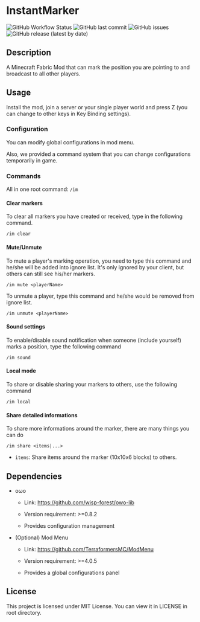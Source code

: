 # InstantMarker

![GitHub Workflow Status](https://img.shields.io/github/actions/workflow/status/Ranzeplay/InstantMarker/build.yml)
![GitHub last commit](https://img.shields.io/github/last-commit/Ranzeplay/InstantMarker)
![GitHub issues](https://img.shields.io/github/issues/Ranzeplay/InstantMarker)
![GitHub release (latest by date)](https://img.shields.io/github/v/release/Ranzeplay/InstantMarker)

## Description

A Minecraft Fabric Mod that can mark the position you are pointing to and broadcast to all other players.

## Usage

Install the mod, join a server or your single player world and press Z (you can change to other keys in Key Binding settings).

### Configuration

You can modify global configurations in mod menu.

Also, we provided a command system that you can change configurations temporarily in game.

### Commands

All in one root command: `/im`

#### Clear markers

To clear all markers you have created or received, type in the following command.

```
/im clear
```

#### Mute/Unmute

To mute a player's marking operation, you need to type this command and he/she will be added into ignore list. It's only ignored by your client,  but others can still see his/her markers.

```
/im mute <playerName>
```

To unmute a player, type this command and he/she would be removed from ignore list.

```
/im unmute <playerName>
```

#### Sound settings

To enable/disable sound notification when someone (include yourself) marks a position, type the following command

```
/im sound
```

#### Local mode

To share or disable sharing your markers to others, use the following command

```
/im local
```

#### Share detailed informations

To share more informations around the marker, there are many things you can do

```
/im share <items|...>
```

- `items`: Share items around the marker (10x10x6 blocks) to others.

## Dependencies

- oωo
  
  - Link: https://github.com/wisp-forest/owo-lib
  
  - Version requirement: >=0.8.2
  
  - Provides configuration management

- (Optional) Mod Menu
  
  - Link: https://github.com/TerraformersMC/ModMenu
  
  - Version requirement: >=4.0.5
  
  - Provides a global configurations panel
  
  

## License

This project is licensed under MIT License. You can view it in LICENSE in root directory.
